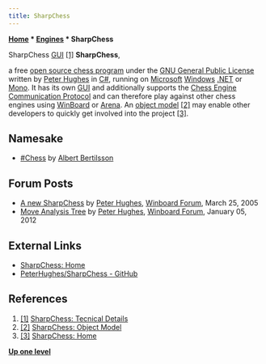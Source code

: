 ```yaml
---
title: SharpChess
---
```

**[Home](Home "Home") \* [Engines](Engines "Engines") \* SharpChess**



 [](http://sharpchess.com/?page=50%20Development/01%20Object%20Model) SharpChess [GUI](GUI "GUI") <a id="cite-note-1" href="#cite-ref-1">[1]</a> 
**SharpChess**,  

a free [open source chess program](Category:Open_Source "Category:Open Source") under the [GNU General Public License](Free_Software_Foundation#GPL "Free Software Foundation") written by [Peter Hughes](index.php?title=Peter_Hughes&action=edit&redlink=1 "Peter Hughes (page does not exist)") in [C#](C_sharp "C sharp"), running on [Microsoft](Microsoft "Microsoft") [Windows](Windows "Windows") [.NET](https://en.wikipedia.org/wiki/.NET_Framework) or [Mono](https://en.wikipedia.org/wiki/Mono_%28software%29). 
It has its own [GUI](GUI "GUI") and additionally supports the [Chess Engine Communication Protocol](Chess_Engine_Communication_Protocol "Chess Engine Communication Protocol") and can therefore play against other chess engines using [WinBoard](WinBoard "WinBoard") or [Arena](Arena "Arena"). An [object model](https://en.wikipedia.org/wiki/Object_model) <a id="cite-note-2" href="#cite-ref-2">[2]</a> may enable other developers to quickly get involved into the project <a id="cite-note-3" href="#cite-ref-3">[3]</a>.



## Namesake


* [#Chess](Sharp_Chess "Sharp Chess") by [Albert Bertilsson](Albert_Bertilsson "Albert Bertilsson")


## Forum Posts


* [A new SharpChess](http://www.open-aurec.com/wbforum/viewtopic.php?f=2&t=2078) by [Peter Hughes](index.php?title=Peter_Hughes&action=edit&redlink=1 "Peter Hughes (page does not exist)"), [Winboard Forum](Computer_Chess_Forums "Computer Chess Forums"), March 25, 2005
* [Move Analysis Tree](http://www.open-aurec.com/wbforum/viewtopic.php?f=4&t=52137) by [Peter Hughes](index.php?title=Peter_Hughes&action=edit&redlink=1 "Peter Hughes (page does not exist)"), [Winboard Forum](Computer_Chess_Forums "Computer Chess Forums"), January 05, 2012


## External Links


* [SharpChess: Home](http://sharpchess.com/?page=01%20Home)
* [PeterHughes/SharpChess - GitHub](https://github.com/PeterHughes/SharpChess)


## References


1. <a id="cite-ref-1" href="#cite-note-1">[1]</a> [SharpChess: Tecnical Details](http://sharpchess.com/?page=50%20Development/01%20Object%20Model)
2. <a id="cite-ref-2" href="#cite-note-2">[2]</a> [SharpChess: Object Model](http://sharpchess.com/?page=50%20Development/01%20Object%20Model)
3. <a id="cite-ref-3" href="#cite-note-3">[3]</a> [SharpChess: Home](http://sharpchess.com/?page=01%20Home)

**[Up one level](History "History")**







 
